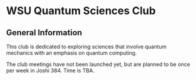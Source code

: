 # WSU Quantum Sciences Club

## General Information

This club is dedicated to exploring sciences that involve quantum mechanics with an emphasis on quantum computing.

The club meetings have not been launched yet, but are planned to be once per week in Joshi 384. Time is TBA.

